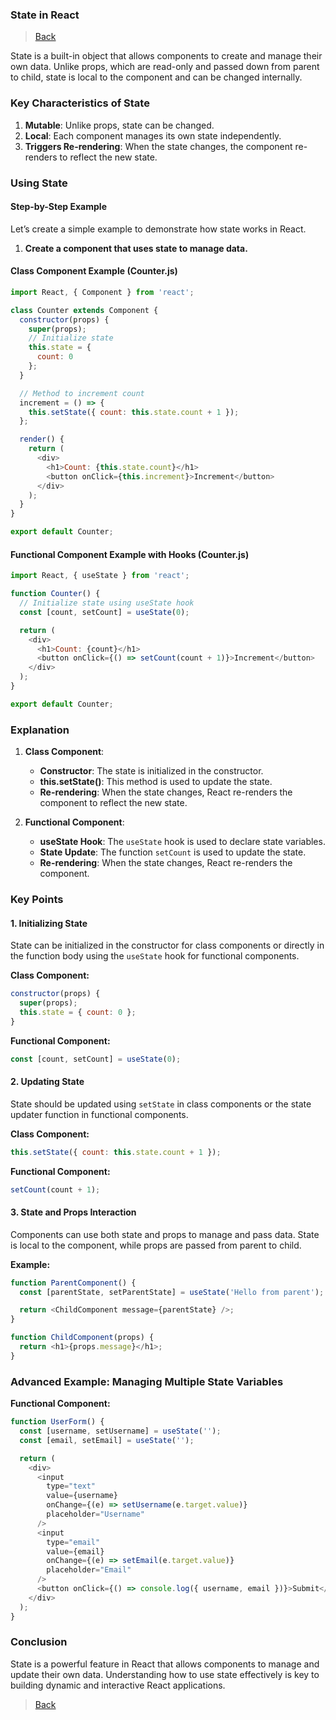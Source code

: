 ### **State in React**

> [Back](index.md)

State is a built-in object that allows components to create and manage their own data. Unlike props, which are read-only and passed down from parent to child, state is local to the component and can be changed internally.

### **Key Characteristics of State**

1. **Mutable**: Unlike props, state can be changed.
2. **Local**: Each component manages its own state independently.
3. **Triggers Re-rendering**: When the state changes, the component re-renders to reflect the new state.

### **Using State**

#### **Step-by-Step Example**

Let’s create a simple example to demonstrate how state works in React.

1. **Create a component that uses state to manage data.**

#### **Class Component Example (Counter.js)**

```javascript
import React, { Component } from 'react';

class Counter extends Component {
  constructor(props) {
    super(props);
    // Initialize state
    this.state = {
      count: 0
    };
  }

  // Method to increment count
  increment = () => {
    this.setState({ count: this.state.count + 1 });
  };

  render() {
    return (
      <div>
        <h1>Count: {this.state.count}</h1>
        <button onClick={this.increment}>Increment</button>
      </div>
    );
  }
}

export default Counter;
```

#### **Functional Component Example with Hooks (Counter.js)**

```javascript
import React, { useState } from 'react';

function Counter() {
  // Initialize state using useState hook
  const [count, setCount] = useState(0);

  return (
    <div>
      <h1>Count: {count}</h1>
      <button onClick={() => setCount(count + 1)}>Increment</button>
    </div>
  );
}

export default Counter;
```

### **Explanation**

1. **Class Component**: 
   - **Constructor**: The state is initialized in the constructor.
   - **this.setState()**: This method is used to update the state.
   - **Re-rendering**: When the state changes, React re-renders the component to reflect the new state.

2. **Functional Component**:
   - **useState Hook**: The `useState` hook is used to declare state variables.
   - **State Update**: The function `setCount` is used to update the state.
   - **Re-rendering**: When the state changes, React re-renders the component.

### **Key Points**

#### **1. Initializing State**

State can be initialized in the constructor for class components or directly in the function body using the `useState` hook for functional components.

**Class Component:**

```javascript
constructor(props) {
  super(props);
  this.state = { count: 0 };
}
```

**Functional Component:**

```javascript
const [count, setCount] = useState(0);
```

#### **2. Updating State**

State should be updated using `setState` in class components or the state updater function in functional components.

**Class Component:**

```javascript
this.setState({ count: this.state.count + 1 });
```

**Functional Component:**

```javascript
setCount(count + 1);
```

#### **3. State and Props Interaction**

Components can use both state and props to manage and pass data. State is local to the component, while props are passed from parent to child.

**Example:**

```javascript
function ParentComponent() {
  const [parentState, setParentState] = useState('Hello from parent');

  return <ChildComponent message={parentState} />;
}

function ChildComponent(props) {
  return <h1>{props.message}</h1>;
}
```

### **Advanced Example: Managing Multiple State Variables**

**Functional Component:**

```javascript
function UserForm() {
  const [username, setUsername] = useState('');
  const [email, setEmail] = useState('');

  return (
    <div>
      <input
        type="text"
        value={username}
        onChange={(e) => setUsername(e.target.value)}
        placeholder="Username"
      />
      <input
        type="email"
        value={email}
        onChange={(e) => setEmail(e.target.value)}
        placeholder="Email"
      />
      <button onClick={() => console.log({ username, email })}>Submit</button>
    </div>
  );
}
```

### **Conclusion**

State is a powerful feature in React that allows components to manage and update their own data. Understanding how to use state effectively is key to building dynamic and interactive React applications. 


> [Back](index.md)

